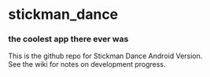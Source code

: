 # stickman_dance  

### the coolest app there ever was  

This is the github repo for Stickman Dance Android Version.  
See the wiki for notes on development progress.  

